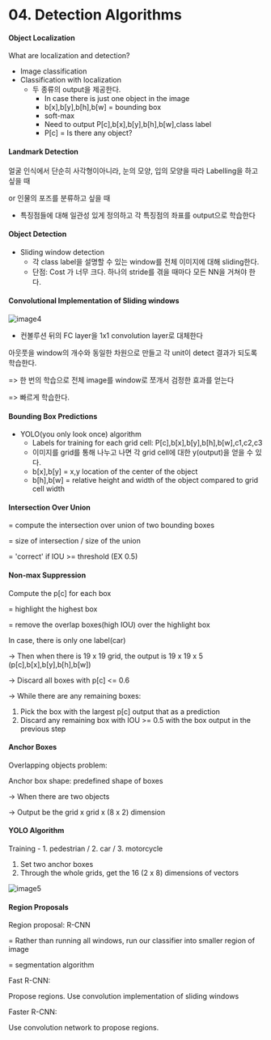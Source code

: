 # 04. Detection Algorithms

#### Object Localization

What are localization and detection?

- Image classification
- Classification with localization
  - 두 종류의 output을 제공한다.
    - In case there is just one object in the image
    - b[x],b[y],b[h],b[w] = bounding box
    - soft-max
    - Need to output P[c],b[x],b[y],b[h],b[w],class label
    - P[c] = Is there any object?



#### Landmark Detection

얼굴 인식에서 단순히 사각형이아니라, 눈의 모양, 입의 모양을 따라 Labelling을 하고 싶을 때

or 인물의 포즈를 분류하고 싶을 때

- 특징점들에 대해 일관성 있게 정의하고 각 특징점의 좌표를 output으로 학습한다



#### Object Detection

- Sliding window detection
  - 각 class label을 설명할 수 있는 window를 전체 이미지에 대해 sliding한다.
  - 단점: Cost 가 너무 크다. 하나의 stride를 겪을 때마다 모든 NN을 거쳐야 한다.

#### Convolutional Implementation of Sliding windows

![image4](C:\Users\littl\kaggle\Song\deeplearning.ai\Lecture4\images\image4.JPG)

- 컨볼루션 뒤의 FC layer을 1x1 convolution layer로 대체한다

아웃풋을 window의 개수와 동일한 차원으로 만들고 각 unit이 detect 결과가 되도록 학습한다.

=> 한 번의 학습으로 전체 image를 window로 쪼개서 검정한 효과를 얻는다

=> 빠르게 학습한다.



#### Bounding Box Predictions

- YOLO(you only look once) algorithm
  - Labels for training for each grid cell: P[c],b[x],b[y],b[h],b[w],c1,c2,c3
  - 이미지를 grid를 통해 나누고 나면 각 grid cell에 대한 y(output)을 얻을 수 있다.
  - b[x],b[y] =  x,y location of the center of the object
  - b[h],b[w] = relative height and width of the object compared to grid cell width



#### Intersection Over Union

= compute the intersection over union of two bounding boxes

= size of intersection / size of the union

= 'correct' if  IOU >= threshold (EX 0.5)



#### Non-max Suppression

Compute the p[c] for each box

= highlight the highest box

= remove the overlap boxes(high IOU) over the highlight box



In case, there is only one label(car)

-> Then when there is 19 x 19 grid, the output is 19 x 19 x 5 (p[c],b[x],b[y],b[h],b[w])

-> Discard all boxes with p[c] <= 0.6

-> While there are any remaining boxes:

1. Pick the box with the largest p[c] output that as a prediction
2. Discard any remaining box with IOU >= 0.5 with the box output in the previous step



#### Anchor Boxes

Overlapping objects problem:

Anchor box shape: predefined shape of boxes

-> When there are two objects 

-> Output be the grid x grid x (8 x 2) dimension



#### YOLO Algorithm

Training - 1. pedestrian / 2. car / 3. motorcycle

1. Set two anchor boxes
2. Through the whole grids, get the 16 (2 x 8) dimensions of vectors

![image5](C:\Users\littl\kaggle\Song\deeplearning.ai\Lecture4\images\image5.JPG)



#### Region Proposals

Region proposal: R-CNN

= Rather than running all windows, run our classifier into smaller region of image

= segmentation algorithm



Fast R-CNN:

Propose regions. Use convolution implementation of sliding windows



Faster R-CNN:

Use convolution network to propose regions.



